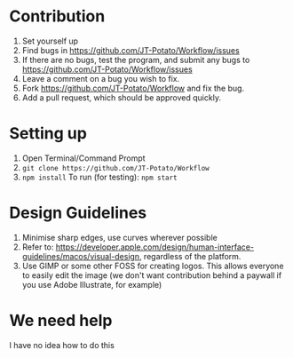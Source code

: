 # Contribution
1. Set yourself up
2. Find bugs in https://github.com/JT-Potato/Workflow/issues
3. If there are no bugs, test the program, and submit any bugs to https://github.com/JT-Potato/Workflow/issues
4. Leave a comment on a bug you wish to fix.
5. Fork https://github.com/JT-Potato/Workflow and fix the bug.
6. Add a pull request, which should be approved quickly.

# Setting up
1. Open Terminal/Command Prompt
2. `git clone https://github.com/JT-Potato/Workflow`
3. `npm install`
To run (for testing): `npm start`

# Design Guidelines
1. Minimise sharp edges, use curves wherever possible
2. Refer to: https://developer.apple.com/design/human-interface-guidelines/macos/visual-design, regardless of the platform.
3. Use GIMP or some other FOSS for creating logos. This allows everyone to easily edit the image (we don't want contribution behind a paywall if you use Adobe Illustrate, for example)

# We need help
I have no idea how to do this